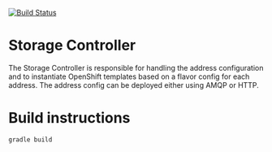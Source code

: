 [![Build Status](https://travis-ci.org/EnMasseProject/storage-controller.svg?branch=master)](https://travis-ci.org/EnMasseProject/storage-controller)

# Storage Controller

The Storage Controller is responsible for handling the address configuration and to instantiate OpenShift templates based on a flavor config for each address. The address config can be deployed either using AMQP or HTTP.

# Build instructions

    gradle build


